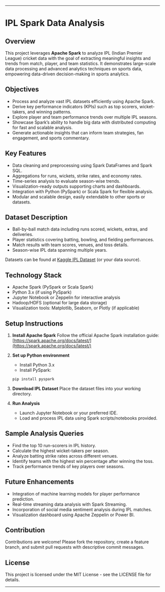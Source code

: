 
---

# IPL Spark Data Analysis

## Overview

This project leverages **Apache Spark** to analyze IPL (Indian Premier League) cricket data with the goal of extracting meaningful insights and trends from match, player, and team statistics. It demonstrates large-scale data processing and advanced analytics techniques on sports data, empowering data-driven decision-making in sports analytics.

## Objectives

* Process and analyze vast IPL datasets efficiently using Apache Spark.
* Derive key performance indicators (KPIs) such as top scorers, wicket-takers, and winning patterns.
* Explore player and team performance trends over multiple IPL seasons.
* Showcase Spark’s ability to handle big data with distributed computing for fast and scalable analysis.
* Generate actionable insights that can inform team strategies, fan engagement, and sports commentary.

## Key Features

* Data cleaning and preprocessing using Spark DataFrames and Spark SQL.
* Aggregations for runs, wickets, strike rates, and economy rates.
* Time-series analysis to evaluate season-wise trends.
* Visualization-ready outputs supporting charts and dashboards.
* Integration with Python (PySpark) or Scala Spark for flexible analysis.
* Modular and scalable design, easily extendable to other sports or datasets.

## Dataset Description

* Ball-by-ball match data including runs scored, wickets, extras, and deliveries.
* Player statistics covering batting, bowling, and fielding performances.
* Match results with team scores, venues, and toss details.
* Season-wise IPL data spanning multiple years.

Datasets can be found at [Kaggle IPL Dataset](https://www.kaggle.com/datasets/ramjidoolla/ipl-data) (or your data source).

## Technology Stack

* Apache Spark (PySpark or Scala Spark)
* Python 3.x (if using PySpark)
* Jupyter Notebook or Zeppelin for interactive analysis
* Hadoop/HDFS (optional for large data storage)
* Visualization tools: Matplotlib, Seaborn, or Plotly (if applicable)

## Setup Instructions

1. **Install Apache Spark**
   Follow the official Apache Spark installation guide:
   [https://spark.apache.org/docs/latest/](https://spark.apache.org/docs/latest/)

2. **Set up Python environment**

   * Install Python 3.x
   * Install PySpark:

   ```bash
   pip install pyspark
   ```

3. **Download IPL Dataset**
   Place the dataset files into your working directory.

4. **Run Analysis**

   * Launch Jupyter Notebook or your preferred IDE.
   * Load and process IPL data using Spark scripts/notebooks provided.

## Sample Analysis Queries

* Find the top 10 run-scorers in IPL history.
* Calculate the highest wicket-takers per season.
* Analyze batting strike rates across different venues.
* Identify teams with the highest win percentage after winning the toss.
* Track performance trends of key players over seasons.

## Future Enhancements

* Integration of machine learning models for player performance prediction.
* Real-time streaming data analysis with Spark Streaming.
* Incorporation of social media sentiment analysis during IPL matches.
* Visualization dashboard using Apache Zeppelin or Power BI.

## Contribution

Contributions are welcome! Please fork the repository, create a feature branch, and submit pull requests with descriptive commit messages.

## License

This project is licensed under the MIT License - see the LICENSE file for details.

---

